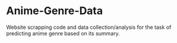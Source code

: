 # Anime-Genre-Data

Website scrapping code and data collection/analysis for the task of predicting anime genre based on its summary.